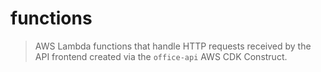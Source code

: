 # functions

> AWS Lambda functions that handle HTTP requests received by the API frontend created via the `office-api` AWS CDK Construct.
